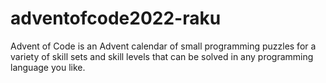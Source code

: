 # adventofcode2022-raku
Advent of Code is an Advent calendar of small programming puzzles for a variety of skill sets and skill levels that can be solved in any programming language you like.
